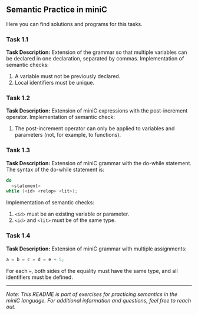 ## Semantic Practice in miniC

Here you can find solutions and programs for this tasks.

### Task 1.1

**Task Description:** Extension of the grammar so that multiple variables can be declared in one declaration, separated by commas. Implementation of semantic checks:
1. A variable must not be previously declared.
2. Local identifiers must be unique.

### Task 1.2

**Task Description:** Extension of miniC expressions with the post-increment operator. Implementation of semantic check:
1. The post-increment operator can only be applied to variables and parameters (not, for example, to functions).

### Task 1.3

**Task Description:** Extension of miniC grammar with the do-while statement. The syntax of the do-while statement is:
```c
do
  <statement>
while (<id> <relop> <lit>);
```
Implementation of semantic checks:
1. `<id>` must be an existing variable or parameter.
2. `<id>` and `<lit>` must be of the same type.

### Task 1.4

**Task Description:** Extension of miniC grammar with multiple assignments:
```c
a = b = c = d = e + 5;
```
For each `=`, both sides of the equality must have the same type, and all identifiers must be defined.

---

*Note: This README is part of exercises for practicing semantics in the miniC language. For additional information and questions, feel free to reach out.*
